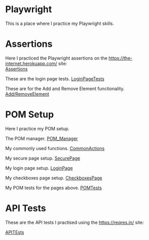 # Playwright
This is a place where I practice my Playwright skills.

# Assertions
Here I practiced the Playwright assertions on the https://the-internet.herokuapp.com/ site:<br>
[Assertions](/tests/Assertions.spec.js)

 These are the login page tests.
 [LoginPageTests](/tests/Login%20Page.spec.js)

 These are for the Add and Remove Element functionality.
 [Add/RemoveElement](/tests/Add-Remove%20Element.spec.js)

 # POM Setup
 Here I practice my POM setup.

 The POM manager.
 [POM_Manager](/pom_usage/pages/PomManager.js)

 My commonly used functions.
 [CommonActions](/pom_usage/utils/CommonActions.js)

 My secure page setup.
 [SecurePage](/pom_usage/pages/SecurePage.js)

 My login page setup.
 [LoginPage](/pom_usage/pages/LoginPage.js)

 My checkboxes page setup.
 [CheckboxesPage](/pom_usage/pages/CheckboxesPage.js)

 My POM tests for the pages above.
 [POMTests](/pom_usage/tests/pomTests.spec.js)

 # API Tests
 These are the API tests I practised using the https://reqres.in/ site:

 [APITEsts](/api_usage/tests/api_testing.spec.js)